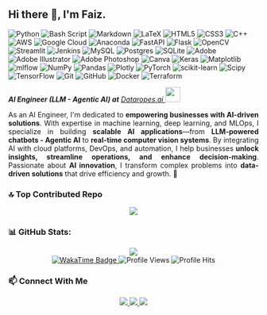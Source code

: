 ## Hi there 👋, I'm Faiz.

![Python](https://img.shields.io/badge/python-3670A0?style=plastic&logo=python&logoColor=ffdd54) ![Bash Script](https://img.shields.io/badge/bash_script-%23121011.svg?style=plastic&logo=gnu-bash&logoColor=white) ![Markdown](https://img.shields.io/badge/markdown-%23000000.svg?style=plastic&logo=markdown&logoColor=white) ![LaTeX](https://img.shields.io/badge/latex-%23008080.svg?style=plastic&logo=latex&logoColor=white) ![HTML5](https://img.shields.io/badge/html5-%23E34F26.svg?style=plastic&logo=html5&logoColor=white) ![CSS3](https://img.shields.io/badge/css3-%231572B6.svg?style=plastic&logo=css3&logoColor=white) ![C++](https://img.shields.io/badge/c++-%2300599C.svg?style=plastic&logo=c%2B%2B&logoColor=white) ![AWS](https://img.shields.io/badge/AWS-%23FF9900.svg?style=plastic&logo=amazon-aws&logoColor=white) ![Google Cloud](https://img.shields.io/badge/GoogleCloud-%234285F4.svg?style=plastic&logo=google-cloud&logoColor=white) ![Anaconda](https://img.shields.io/badge/Anaconda-%2344A833.svg?style=plastic&logo=anaconda&logoColor=white) ![FastAPI](https://img.shields.io/badge/FastAPI-005571?style=plastic&logo=fastapi) ![Flask](https://img.shields.io/badge/flask-%23000.svg?style=plastic&logo=flask&logoColor=white) ![OpenCV](https://img.shields.io/badge/opencv-%23white.svg?style=plastic&logo=opencv&logoColor=white) ![Streamlit](https://img.shields.io/badge/Streamlit-%23FE4B4B.svg?style=plastic&logo=streamlit&logoColor=white) ![Jenkins](https://img.shields.io/badge/jenkins-%232C5263.svg?style=plastic&logo=jenkins&logoColor=white) ![MySQL](https://img.shields.io/badge/mysql-4479A1.svg?style=plastic&logo=mysql&logoColor=white) ![Postgres](https://img.shields.io/badge/postgres-%23316192.svg?style=plastic&logo=postgresql&logoColor=white) ![SQLite](https://img.shields.io/badge/sqlite-%2307405e.svg?style=plastic&logo=sqlite&logoColor=white) ![Adobe](https://img.shields.io/badge/adobe-%23FF0000.svg?style=plastic&logo=adobe&logoColor=white) ![Adobe Illustrator](https://img.shields.io/badge/adobe%20illustrator-%23FF9A00.svg?style=plastic&logo=adobe%20illustrator&logoColor=white) ![Adobe Photoshop](https://img.shields.io/badge/adobe%20photoshop-%2331A8FF.svg?style=plastic&logo=adobe%20photoshop&logoColor=white) ![Canva](https://img.shields.io/badge/Canva-%2300C4CC.svg?style=plastic&logo=Canva&logoColor=white) ![Keras](https://img.shields.io/badge/Keras-%23D00000.svg?style=plastic&logo=Keras&logoColor=white) ![Matplotlib](https://img.shields.io/badge/Matplotlib-%23ffffff.svg?style=plastic&logo=Matplotlib&logoColor=black) ![mlflow](https://img.shields.io/badge/mlflow-%23d9ead3.svg?style=plastic&logo=numpy&logoColor=blue) ![NumPy](https://img.shields.io/badge/numpy-%23013243.svg?style=plastic&logo=numpy&logoColor=white) ![Pandas](https://img.shields.io/badge/pandas-%23150458.svg?style=plastic&logo=pandas&logoColor=white) ![Plotly](https://img.shields.io/badge/Plotly-%233F4F75.svg?style=plastic&logo=plotly&logoColor=white) ![PyTorch](https://img.shields.io/badge/PyTorch-%23EE4C2C.svg?style=plastic&logo=PyTorch&logoColor=white) ![scikit-learn](https://img.shields.io/badge/scikit--learn-%23F7931E.svg?style=plastic&logo=scikit-learn&logoColor=white) ![Scipy](https://img.shields.io/badge/SciPy-%230C55A5.svg?style=plastic&logo=scipy&logoColor=%white) ![TensorFlow](https://img.shields.io/badge/TensorFlow-%23FF6F00.svg?style=plastic&logo=TensorFlow&logoColor=white) ![Git](https://img.shields.io/badge/git-%23F05033.svg?style=plastic&logo=git&logoColor=white) ![GitHub](https://img.shields.io/badge/github-%23121011.svg?style=plastic&logo=github&logoColor=white) ![Docker](https://img.shields.io/badge/docker-%230db7ed.svg?style=plastic&logo=docker&logoColor=white) ![Terraform](https://img.shields.io/badge/terraform-%235835CC.svg?style=plastic&logo=terraform&logoColor=white) 

<p><em><b>AI Engineer (LLM - Agentic AI) at</b> <a href="https://www.dataropes.ai/">Dataropes.ai
</a><img src="https://media.giphy.com/media/WUlplcMpOCEmTGBtBW/giphy.gif" width="30"> 
</em></p>

<div align="justify">
  <p> 
    As an AI Engineer, I'm dedicated to <b>empowering businesses with AI-driven solutions</b>. 
    With expertise in machine learning, deep learning, and MLOps, I specialize in building 
    <b>scalable AI applications</b>—from <b>LLM-powered chatbots - Agentic AI</b> to 
    <b>real-time computer vision systems</b>. By integrating AI with cloud platforms, DevOps, and 
    automation, I help businesses <b>unlock insights, streamline operations, and enhance 
    decision-making</b>. Passionate about <b>AI innovation</b>, I transform complex problems into 
    <b>data-driven solutions</b> that drive efficiency and growth. 🚀 
  </p>
</div>


### 🔝 Top Contributed Repo
<!-- GitHub Contributor Stats -->
<div align="center">
  <img src="https://github-contributor-stats.vercel.app/api?username=faizrazadec&limit=5&theme=dark&combine_all_yearly_contributions=true"/>
</div>

### 📊 GitHub Stats:
<div align="center">
  <img src="https://github-readme-stats.vercel.app/api?username=faizrazadec&theme=blue-green&hide_border=false&include_all_commits=true&count_private=true" />
</div>

<!-- Profile View Counters & WakaTime Badge -->
<div align="center">
  <a href="https://wakatime.com/@8b0ef192-7feb-446f-a3d8-12dae5a58378">
    <img src="https://wakatime.com/badge/user/8b0ef192-7feb-446f-a3d8-12dae5a58378.svg" alt="WakaTime Badge"/>
  </a>
  <img src="https://komarev.com/ghpvc/?username=faizrazadec" alt="Profile Views"/>
  <img src="https://hit.yhype.me/github/profile?account_id=123550860" alt="Profile Hits"/>
</div>


### 📫 **Connect With Me**  
<!-- Social Media Badges -->
<div align="center">
  <a href="mailto:faiz.raza.dec@gmail.com">
    <img src="https://img.shields.io/badge/Email-D14836?logo=gmail&logoColor=white"/>
  </a>
  <a href="https://linkedin.com/in/faizrazadec">
    <img src="https://img.shields.io/badge/LinkedIn-%230077B5.svg?logo=linkedin&logoColor=white"/>
  </a>
  <a href="https://reddit.com/user/Many-Bar6079">
    <img src="https://img.shields.io/badge/Reddit-%23FF4500.svg?logo=Reddit&logoColor=white"/>
  </a>
<!--   <a href="https://medium.com/@faizrazadec">
    <img src="https://img.shields.io/badge/Medium-12100E?logo=medium&logoColor=white"/>
  </a> -->
</div>
